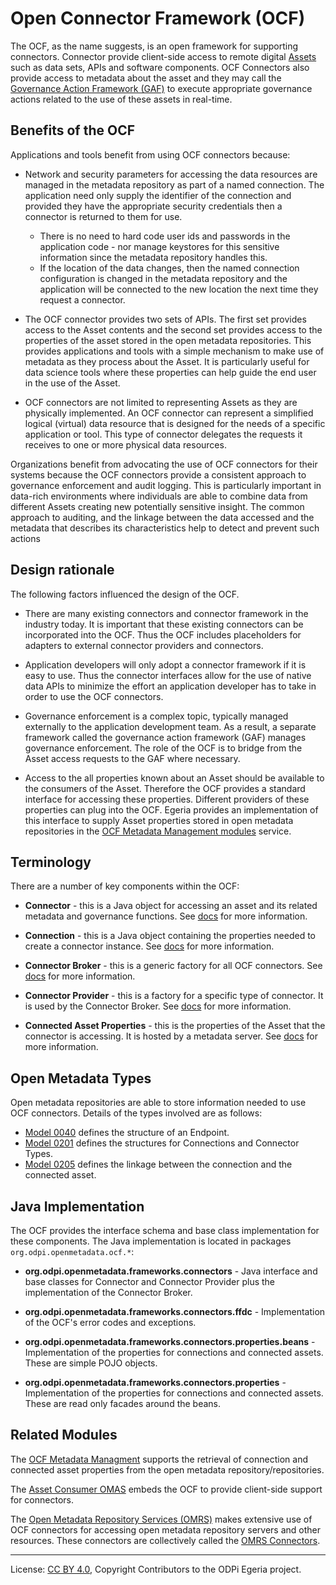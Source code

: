<!-- SPDX-License-Identifier: CC-BY-4.0 -->
<!-- Copyright Contributors to the ODPi Egeria project. -->


# Open Connector Framework (OCF)

The OCF, as the name suggests, is an open framework for supporting connectors.
Connector provide client-side access to remote digital [Assets](../../../open-metadata-implementation/access-services/docs/concepts/assets)
such as data sets, APIs and software components.
OCF Connectors also provide access to metadata about the asset and they may call
the [Governance Action Framework (GAF)](../governance-action-framework) to execute
appropriate governance actions related to the use of these assets
in real-time.

## Benefits of the OCF

Applications and tools benefit from using OCF connectors because:

* Network and security parameters for accessing the data resources are managed in the metadata repository as part of a named connection.
The application need only supply the identifier of the connection and provided they have the appropriate security credentials then a connector is returned to them for use. 
 
  * There is no need to hard code user ids and passwords in the application code - nor manage keystores for this sensitive information since the metadata repository handles this.
  * If the location of the data changes, then the named connection configuration is changed in the metadata repository and the application will be connected to the new location the next time they request a connector.

* The OCF connector provides two sets of APIs.  The first set provides access to the Asset contents and the second set provides access to the properties of the asset stored in the open metadata repositories.
This provides applications and tools with a simple mechanism to make use of metadata as they process about the Asset.
It is particularly useful for data science tools where these properties can help guide the end user in the use of the Asset.

* OCF connectors are not limited to representing Assets as they are physically implemented.
An OCF connector can represent a simplified logical (virtual) data resource that is designed for the needs of a specific application or tool.
This type of connector delegates the requests it receives to one or more physical data resources.  

Organizations benefit from advocating the use of OCF connectors for their systems because the OCF
connectors provide a consistent approach to governance enforcement and audit logging.
This is particularly important in data-rich environments where individuals are able to combine data
from different Assets creating new potentially sensitive insight.
The common approach to auditing, and the linkage between the data accessed and the metadata that describes its characteristics help to detect and prevent such actions

## Design rationale

The following factors influenced the design of the OCF.

* There are many existing connectors and connector framework in the industry today.
It is important that these existing connectors can be incorporated into the OCF.
Thus the OCF includes placeholders for adapters to external connector providers and connectors.

* Application developers will only adopt a connector framework if it is easy to use.
Thus the connector interfaces allow for the use of native data APIs to minimize the effort an application developer
has to take in order to use the OCF connectors.

* Governance enforcement is a complex topic, typically managed externally to the application development team.
As a result, a separate framework called the governance action framework (GAF) manages governance enforcement.
The role of the OCF is to bridge from the Asset access requests to the GAF where necessary.

* Access to the all properties known about an Asset should be available to the consumers of the Asset.
Therefore the OCF provides a standard interface for accessing these properties.
Different providers of these properties can plug into the OCF.
Egeria provides an implementation of this interface to supply Asset properties stored in open metadata repositories
in the [OCF Metadata Management modules](../../common-services/ocf-metadata-management) service.


## Terminology

There are a number of key components within the OCF:

* **Connector** -  this is a Java object for accessing an asset and its
related metadata and governance functions. See [docs](docs/concepts/connector.md) for more information.

* **Connection** - this is a Java object containing the properties needed to
create a connector instance. See [docs](docs/concepts/connection.md) for more information.

* **Connector Broker** - this is a generic factory for all OCF connectors.
See [docs](docs/concepts/connector-broker.md) for more information.

* **Connector Provider** - this is a factory for a specific type of connector.
It is used by the Connector Broker. See [docs](docs/concepts/connector-provider.md) for more information.

* **Connected Asset Properties** - this is the properties of the Asset that the connector is accessing.
It is hosted by a metadata server.  See [docs](docs/concepts/connected-asset-properties.md) for more information.


## Open Metadata Types

Open metadata repositories are able to store information needed to use OCF connectors.  Details of the types involved are as follows:

* [Model 0040](../../../open-metadata-publication/website/open-metadata-types/0040-Software-Servers.png) defines the structure of an Endpoint.
* [Model 0201](../../../open-metadata-publication/website/open-metadata-types/0201-Connectors-and-Connections.png) defines the structures for Connections and Connector Types.
* [Model 0205](../../../open-metadata-publication/website/open-metadata-types/0205-Connection-Linkage.png) defines the linkage between the connection and the connected asset.

## Java Implementation

The OCF provides the interface schema and base class implementation for these components.
The Java implementation is located in packages `org.odpi.openmetadata.ocf.*`:

* **org.odpi.openmetadata.frameworks.connectors** - Java interface and base classes for Connector and Connector Provider
plus the implementation of the Connector Broker.

* **org.odpi.openmetadata.frameworks.connectors.ffdc** - Implementation of the OCF's error codes and exceptions.

* **org.odpi.openmetadata.frameworks.connectors.properties.beans** - Implementation of the properties for connections and connected assets.
These are simple POJO objects.

* **org.odpi.openmetadata.frameworks.connectors.properties** - Implementation of the properties for connections and connected assets.
These are read only facades around the beans.

## Related Modules

The [OCF Metadata Managment](../../common-services/ocf-metadata-management) supports the retrieval
of connection and connected asset properties from the open metadata
repository/repositories.

The [Asset Consumer OMAS](../../access-services/asset-consumer) embeds the OCF to provide
client-side support for connectors.

The [Open Metadata Repository Services (OMRS)](../../repository-services)
makes extensive use of OCF connectors for accessing open metadata repository servers and other resources.
These connectors are collectively called the [OMRS Connectors](../../repository-services/docs/component-descriptions/connectors).



----
License: [CC BY 4.0](https://creativecommons.org/licenses/by/4.0/),
Copyright Contributors to the ODPi Egeria project.